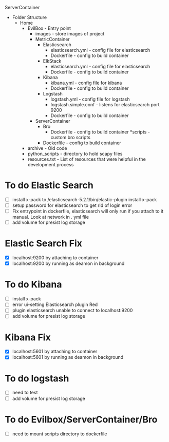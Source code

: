 ServerContainer

* Folder Structure
	* Home
		* EvilBox - Entry point
			* images - store images of project 
			* MetricContainer 
				* Elasticsearch
					* elasticsearch.yml - config file for elasticsearch
					* Dockerfile - config to build container
				* ElkStack
					* elasticsearch.yml - config file for elasticsearch
					* Dockerfile - config to build container
				* Kibana
					* kibana.yml - config file for kibana
					* Dockerfile - config to build container
				* Logstash
					* logstash.yml - config file for logstash
					* logstash.simple.conf - listens for elasticsearch port 9200
					* Dockerfile - config to build container
			* ServerContainer
				* Bro
					* Dockerfile - config to build container
					*scripts - custom bro scripts 
				* Dockerfile - config to build container
		* archive - Old code
		* python_scripts - directory to hold scapy files
		* resources.txt - List of resources that were helpful in the development process

# To do Elastic Search
- [ ] install x-pack to /elasticsearch-5.2.1/bin/elastic-plugin install x-pack
- [ ] setup password for elasticsearch to get rid of login error
- [ ] Fix entrypoint in dockerfile, elasticsearch will only run if you attach to it manual.  Look at network in . yml file
- [ ] add volume for presist log storage

# Elastic Search Fix
- [x] localhost:9200 by attaching to container
- [x] localhost:9200 by running as deamon in background

# To do Kibana 
- [ ] install x-pack
- [ ] error ui-setting Elasticsearch plugin Red
- [ ] plugin elasticsearch unable to connect to localhost:9200
- [ ] add volume for presist log storage

# Kibana Fix
- [x] localhost:5601 by attaching to container
- [x] localhost:5601 by running as deamon in background

# To do logstash
- [ ] need to test
- [ ] add volume for presist log storage

# To do Evilbox/ServerContainer/Bro
- [ ] need to mount scripts directory to dockerfile

